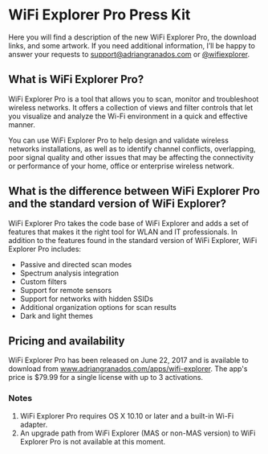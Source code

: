 # WiFi Explorer Pro Press Kit

Here you will find a description of the new WiFi Explorer Pro, the download links, and some artwork. If you need additional information, I’ll be happy to answer your requests to support@adriangranados.com or [@wifiexplorer](https://twitter.com/wifiexplorer).

## What is WiFi Explorer Pro?

WiFi Explorer Pro is a tool that allows you to scan, monitor and troubleshoot wireless networks. It offers a collection of views and filter controls that let you visualize and analyze the Wi-Fi environment in a quick and effective manner.

You can use WiFi Explorer Pro to help design and validate wireless networks installations, as well as to identify channel conflicts, overlapping, poor signal quality and other issues that may be affecting the connectivity or performance of your home, office or enterprise wireless network. 

## What is the difference between WiFi Explorer Pro and the standard version of WiFi Explorer?

WiFi Explorer Pro takes the code base of WiFi Explorer and adds a set of features that makes it the right tool for WLAN and IT professionals. In addition to the features found in the standard version of WiFi Explorer, WiFi Explorer Pro includes:

- Passive and directed scan modes
- Spectrum analysis integration
- Custom filters
- Support for remote sensors
- Support for networks with hidden SSIDs
- Additional organization options for scan results
- Dark and light themes

## Pricing and availability

WiFi Explorer Pro has been released on June 22, 2017 and is available to download from www.adriangranados.com/apps/wifi-explorer. The app's price is $79.99 for a single license with up to 3 activations. 

### Notes
1. WiFi Explorer Pro requires OS X 10.10 or later and a built-in Wi-Fi adapter.
2. An upgrade path from WiFi Explorer (MAS or non-MAS version) to WiFi Explorer Pro is not available at this moment.
